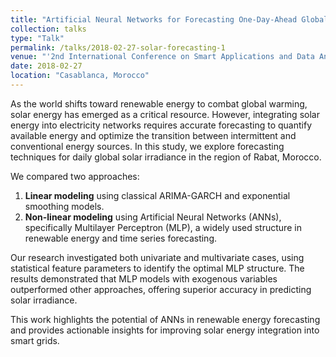 ```yaml
---
title: "Artificial Neural Networks for Forecasting One-Day-Ahead Global Solar Irradiance"
collection: talks
type: "Talk"
permalink: /talks/2018-02-27-solar-forecasting-1
venue: "'2nd International Conference on Smart Applications and Data Analysis for Smart Cities'"
date: 2018-02-27
location: "Casablanca, Morocco"
---
```


As the world shifts toward renewable energy to combat global warming, solar energy has emerged as a critical resource. However, integrating solar energy into electricity networks requires accurate forecasting to quantify available energy and optimize the transition between intermittent and conventional energy sources. In this study, we explore forecasting techniques for daily global solar irradiance in the region of Rabat, Morocco.

We compared two approaches:  
1. **Linear modeling** using classical ARIMA-GARCH and exponential smoothing models.  
2. **Non-linear modeling** using Artificial Neural Networks (ANNs), specifically Multilayer Perceptron (MLP), a widely used structure in renewable energy and time series forecasting.

Our research investigated both univariate and multivariate cases, using statistical feature parameters to identify the optimal MLP structure. The results demonstrated that MLP models with exogenous variables outperformed other approaches, offering superior accuracy in predicting solar irradiance.

This work highlights the potential of ANNs in renewable energy forecasting and provides actionable insights for improving solar energy integration into smart grids.

